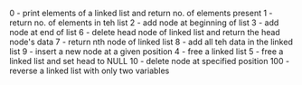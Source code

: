 0 - print elements of a linked list and return no. of elements present
1 - return no. of elements in teh list
2 - add node at beginning of list
3 - add node at end of list
6 - delete head node of linked list and return the head node's data
7 - return nth node of linked list
8 - add all teh data in the linked list
9 - insert a new node at a given position
4 - free a linked list
5 - free a linked list and set head to NULL
10 - delete node at specified position
100 - reverse a linked list with only two variables
